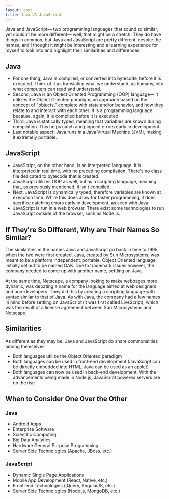 ```yaml
---
layout: post
title: Java VS JavaScript 
---
```


Java and JavaScript— two programming languages that sound so similar, yet couldn't be more different— well, that might be a stretch. They do have things in common, but Java and JavaScript are pretty different, despite the names, and I thought it might be interesting and a learning experience for myself to look into and highlight their similarities and differences. 

## Java 

+ For one thing, Java is compiled, or converted into bytecode, before it is executed. Think of it as translating what we understand, as humans, into what computers can read and understand. 
+ Second, Java is an Object Oriented Programming (OOP) language— it utilizes the Object Oriented paradigm, an approach based on the concept of "objects," complete with state and/or behavior, and how they relate to and interact with each other. It is a programming language because, again, it is compiled before it is executed. 
+ Third, Java is statically typed, meaning that variables are known during compilation. This helps catch and pinpoint errors early in development. 
+ Last notable aspect: Java runs in a Java Virtual Machine (JVM), making it extremely portable. 

## JavaScript 

+ JavaScript, on the other hand, is an interpreted language. It is interpreted in real time, with no preceding compilation. There's no class file dedicated to bytecode that is created. 
+ JavaScript utilizes OOP as well, but as a scripting language, meaning that, as previously mentioned, it isn't compiled. 
+ Next, JavaScript is dynamically typed, therefore variables are known at execution time. While this does allow for faster programming, it does sacrifice catching errors early in development, as seen with Java. 
+ JavaScript is run in a web browser. There exist some technologies to run JavaScript outside of the browser, such as Node.js. 

## If They're So Different, Why are Their Names So Similar? 

The similarities in the names Java and JavaScript go back in time to 1995, when the two were first created. Java, created by Sun Microsystems, was meant to be a platform independent, portable, Object Oriented language, initially set out to be named OAK. Due to trademark issues however, the company needed to come up with another name, settling on Java. 

At the same time, Netscape, a company looking to make webpages more dynamic, was debating a name for the language aimed at web designers and non-developers. They did this by creating a scripting language with syntax similar to that of Java. As with Java, the company had a few names in mind before settling on JavaScript (it was first called LiveScript), which was the result of a license agreement between Sun Microsystems and Netscape. 

## Similarities 

As different as they may be, Java and JavaScript do share commonalities among themselves: 

+ Both languages utilize the Object Oriented paradigm 
+ Both languages can be used in front-end development (JavaScript can be directly embedded into HTML; Java can be used as an applet)
+ Both languages can now be used in back-end development. With the advancements being made in Node.js, JavaScript powered servers are on the rise 

## When to Consider One Over the Other 

### Java 
+ Android Apps 
+ Enterprise Software
+ Scientific Computing 
+ Big Data Analytics 
+ Hardware General Purpose Programming 
+ Server Side Technologies (Apache, JBoss, etc.) 

### JavaScript 
+ Dynamic Single Page Applications
+ Mobile App Development (React, Native, etc.) 
+ Front-end Technologies (jQuery, AngularJS, etc.)
+ Server Side Technologies (Node.js, MongoDB, etc.) 


